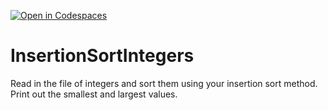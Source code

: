 [![Open in Codespaces](https://classroom.github.com/assets/launch-codespace-2972f46106e565e64193e422d61a12cf1da4916b45550586e14ef0a7c637dd04.svg)](https://classroom.github.com/open-in-codespaces?assignment_repo_id=15663727)
# InsertionSortIntegers
Read in the file of integers and sort them using your insertion sort method. Print out the smallest and largest values.
